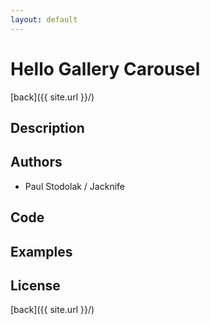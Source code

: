 ```yaml
---
layout: default
---
```


# Hello Gallery Carousel
[back]({{ site.url }}/)

## Description

## Authors
- Paul Stodolak / Jacknife

## Code

## Examples

## License

[back]({{ site.url }}/)